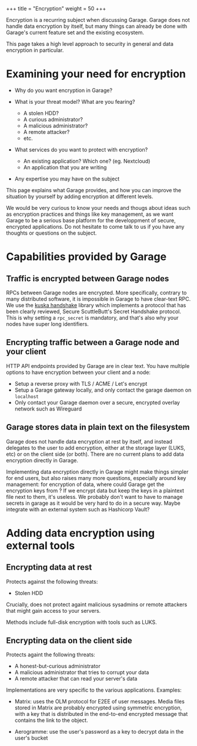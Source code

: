 +++
title = "Encryption"
weight = 50
+++

Encryption is a recurring subject when discussing Garage. 
Garage does not handle data encryption by itself, but many things can
already be done with Garage's current feature set and the existing ecosystem.

This page takes a high level approach to security in general and data encryption
in particular.


# Examining your need for encryption

- Why do you want encryption in Garage?

- What is your threat model? What are you fearing?
  - A stolen HDD?
  - A curious administrator?
  - A malicious administrator?
  - A remote attacker?
  - etc.

- What services do you want to protect with encryption?
  - An existing application? Which one? (eg. Nextcloud)
  - An application that you are writing

- Any expertise you may have on the subject

This page explains what Garage provides, and how you can improve the situation by yourself
by adding encryption at different levels.

We would be very curious to know your needs and thougs about ideas such as
encryption practices and things like key management, as we want Garage to be a
serious base platform for the developpment of secure, encrypted applications.
Do not hesitate to come talk to us if you have any thoughts or questions on the
subject.


# Capabilities provided by Garage

## Traffic is encrypted between Garage nodes

RPCs between Garage nodes are encrypted. More specifically, contrary to many
distributed software, it is impossible in Garage to have clear-text RPC.  We
use the [kuska handshake](https://github.com/Kuska-ssb/handshake) library which
implements a protocol that has been clearly reviewed, Secure ScuttleButt's
Secret Handshake protocol.  This is why setting a `rpc_secret` is mandatory,
and that's also why your nodes have super long identifiers.

## Encrypting traffic between a Garage node and your client

HTTP API endpoints provided by Garage are in clear text.
You have multiple options to have encryption between your client and a node:

  - Setup a reverse proxy with TLS / ACME / Let's encrypt
  - Setup a Garage gateway locally, and only contact the garage daemon on `localhost`
  - Only contact your Garage daemon over a secure, encrypted overlay network such as Wireguard

## Garage stores data in plain text on the filesystem

Garage does not handle data encryption at rest by itself, and instead delegates
to the user to add encryption, either at the storage layer (LUKS, etc) or on
the client side (or both). There are no current plans to add data encryption
directly in Garage.

Implementing data encryption directly in Garage might make things simpler for
end users, but also raises many more questions, especially around key
management: for encryption of data, where could Garage get the encryption keys
from ? If we encrypt data but keep the keys in a plaintext file next to them,
it's useless. We probably don't want to have to manage secrets in garage as it
would be very hard to do in a secure way. Maybe integrate with an external
system such as Hashicorp Vault?


# Adding data encryption using external tools

## Encrypting data at rest

Protects against the following threats:

- Stolen HDD

Crucially, does not protect againt malicious sysadmins or remote attackers that
might gain access to your servers.

Methods include full-disk encryption with tools such as LUKS.

## Encrypting data on the client side

Protects againt the following threats:

- A honest-but-curious administrator
- A malicious administrator that tries to corrupt your data
- A remote attacker that can read your server's data

Implementations are very specific to the various applications. Examples:

- Matrix: uses the OLM protocol for E2EE of user messages. Media files stored
  in Matrix are probably encrypted using symmetric encryption, with a key that is
  distributed in the end-to-end encrypted message that contains the link to the object.

- Aerogramme: use the user's password as a key to decrypt data in the user's bucket

